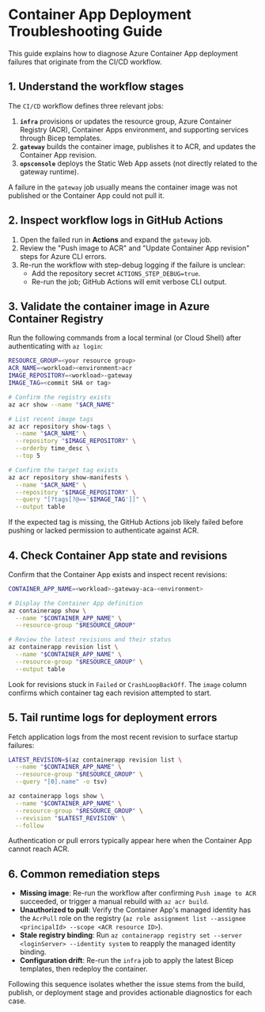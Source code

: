# Container App Deployment Troubleshooting Guide

This guide explains how to diagnose Azure Container App deployment failures that originate from the CI/CD workflow.

## 1. Understand the workflow stages

The `CI/CD` workflow defines three relevant jobs:

1. **`infra`** provisions or updates the resource group, Azure Container Registry (ACR), Container Apps environment, and supporting services through Bicep templates.
2. **`gateway`** builds the container image, publishes it to ACR, and updates the Container App revision.
3. **`opsconsole`** deploys the Static Web App assets (not directly related to the gateway runtime).

A failure in the `gateway` job usually means the container image was not published or the Container App could not pull it.

## 2. Inspect workflow logs in GitHub Actions

1. Open the failed run in **Actions** and expand the `gateway` job.
2. Review the "Push image to ACR" and "Update Container App revision" steps for Azure CLI errors.
3. Re-run the workflow with step-debug logging if the failure is unclear:
   - Add the repository secret `ACTIONS_STEP_DEBUG=true`.
   - Re-run the job; GitHub Actions will emit verbose CLI output.

## 3. Validate the container image in Azure Container Registry

Run the following commands from a local terminal (or Cloud Shell) after authenticating with `az login`:

```bash
RESOURCE_GROUP=<your resource group>
ACR_NAME=<workload><environment>acr
IMAGE_REPOSITORY=<workload>-gateway
IMAGE_TAG=<commit SHA or tag>

# Confirm the registry exists
az acr show --name "$ACR_NAME"

# List recent image tags
az acr repository show-tags \
  --name "$ACR_NAME" \
  --repository "$IMAGE_REPOSITORY" \
  --orderby time_desc \
  --top 5

# Confirm the target tag exists
az acr repository show-manifests \
  --name "$ACR_NAME" \
  --repository "$IMAGE_REPOSITORY" \
  --query "[?tags[?@=='$IMAGE_TAG']]" \
  --output table
```

If the expected tag is missing, the GitHub Actions job likely failed before pushing or lacked permission to authenticate against ACR.

## 4. Check Container App state and revisions

Confirm that the Container App exists and inspect recent revisions:

```bash
CONTAINER_APP_NAME=<workload>-gateway-aca-<environment>

# Display the Container App definition
az containerapp show \
  --name "$CONTAINER_APP_NAME" \
  --resource-group "$RESOURCE_GROUP"

# Review the latest revisions and their status
az containerapp revision list \
  --name "$CONTAINER_APP_NAME" \
  --resource-group "$RESOURCE_GROUP" \
  --output table
```

Look for revisions stuck in `Failed` or `CrashLoopBackOff`. The `image` column confirms which container tag each revision attempted to start.

## 5. Tail runtime logs for deployment errors

Fetch application logs from the most recent revision to surface startup failures:

```bash
LATEST_REVISION=$(az containerapp revision list \
  --name "$CONTAINER_APP_NAME" \
  --resource-group "$RESOURCE_GROUP" \
  --query "[0].name" -o tsv)

az containerapp logs show \
  --name "$CONTAINER_APP_NAME" \
  --resource-group "$RESOURCE_GROUP" \
  --revision "$LATEST_REVISION" \
  --follow
```

Authentication or pull errors typically appear here when the Container App cannot reach ACR.

## 6. Common remediation steps

- **Missing image**: Re-run the workflow after confirming `Push image to ACR` succeeded, or trigger a manual rebuild with `az acr build`.
- **Unauthorized to pull**: Verify the Container App's managed identity has the `AcrPull` role on the registry (`az role assignment list --assignee <principalId> --scope <ACR resource ID>`).
- **Stale registry binding**: Run `az containerapp registry set --server <loginServer> --identity system` to reapply the managed identity binding.
- **Configuration drift**: Re-run the `infra` job to apply the latest Bicep templates, then redeploy the container.

Following this sequence isolates whether the issue stems from the build, publish, or deployment stage and provides actionable diagnostics for each case.

